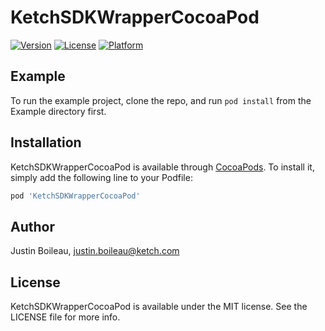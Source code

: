 # KetchSDKWrapperCocoaPod

[![Version](https://img.shields.io/cocoapods/v/KetchSDKWrapperCocoaPod.svg?style=flat)](https://cocoapods.org/pods/KetchSDKWrapperCocoaPod)
[![License](https://img.shields.io/cocoapods/l/KetchSDKWrapperCocoaPod.svg?style=flat)](https://cocoapods.org/pods/KetchSDKWrapperCocoaPod)
[![Platform](https://img.shields.io/cocoapods/p/KetchSDKWrapperCocoaPod.svg?style=flat)](https://cocoapods.org/pods/KetchSDKWrapperCocoaPod)

## Example

To run the example project, clone the repo, and run `pod install` from the Example directory first.

## Installation

KetchSDKWrapperCocoaPod is available through [CocoaPods](https://cocoapods.org). To install
it, simply add the following line to your Podfile:

```ruby
pod 'KetchSDKWrapperCocoaPod'
```

## Author

Justin Boileau, justin.boileau@ketch.com

## License

KetchSDKWrapperCocoaPod is available under the MIT license. See the LICENSE file for more info.
